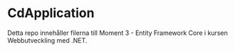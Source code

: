 # CdApplication
Detta repo innehåller filerna till Moment 3 - Entity Framework Core i kursen Webbutveckling med .NET.
